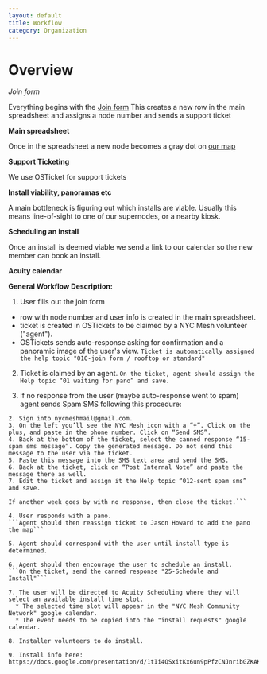 ```yaml
---
layout: default
title: Workflow
category: Organization
---
```


# Overview

*Join form*

Everything begins with the [Join form](https://nycmesh.net/join)
This creates a new row in the main spreadsheet and assigns a node number and sends a support ticket

**Main spreadsheet**

Once in the spreadsheet a new node becomes a gray dot on [our map](nycmesh.net/map)

**Support Ticketing**

We use OSTicket for support tickets

**Install viability, panoramas etc**

A main bottleneck is figuring out which installs are viable. Usually this means line-of-sight to one of our supernodes, or a nearby kiosk.

**Scheduling an install**

Once an install is deemed viable we send a link to our calendar so the new member can book an install. 

**Acuity calendar**


**General Workflow Description:**

1. User fills out the join form
  * row with node number and user info is created in the main spreadsheet.
  * ticket is created in OSTickets to be claimed by a NYC Mesh volunteer ("agent").
  * OSTickets sends auto-response asking for confirmation and a panoramic image of the user's view.
```Ticket is automatically assigned the help topic "010-join form / rooftop or standard"```

2. Ticket is claimed by an agent.
```On the ticket, agent should assign the Help topic “01 waiting for pano” and save.```

3. If no response from the user (maybe auto-response went to spam) agent sends Spam SMS following this procedure:
```1. Go to the ticket and copy the phone number.
2. Sign into nycmeshmail@gmail.com.
3. On the left you’ll see the NYC Mesh icon with a “+”. Click on the plus, and paste in the phone number. Click on “Send SMS”.
4. Back at the bottom of the ticket, select the canned response “15-spam sms message”. Copy the generated message. Do not send this message to the user via the ticket.
5. Paste this message into the SMS text area and send the SMS.
6. Back at the ticket, click on “Post Internal Note” and paste the message there as well.
7. Edit the ticket and assign it the Help topic “012-sent spam sms” and save.

If another week goes by with no response, then close the ticket.```

4. User responds with a pano.
```Agent should then reassign ticket to Jason Howard to add the pano the map```

5. Agent should correspond with the user until install type is determined.

6. Agent should then encourage the user to schedule an install.
```On the ticket, send the canned response "25-Schedule and Install"```

7. The user will be directed to Acuity Scheduling where they will select an available install time slot.
  * The selected time slot will appear in the "NYC Mesh Community Network" google calendar.
  * The event needs to be copied into the "install requests" google calendar.
  
8. Installer volunteers to do install.

9. Install info here:
https://docs.google.com/presentation/d/1tIi4QSxitKx6un9pPfzCNJnribGZKAK1y9t8FtPl0gg/edit#slide=id.g3715bd45a8_0_6